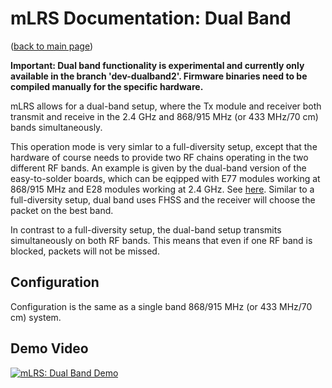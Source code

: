# mLRS Documentation: Dual Band #

([back to main page](../README.md))

**Important: Dual band functionality is experimental and currently only available in the branch 'dev-dualband2'. Firmware binaries need to be compiled manually for the specific hardware.**

mLRS allows for a dual-band setup, where the Tx module and receiver both transmit and receive in the 2.4 GHz and 868/915 MHz (or 433 MHz/70 cm) bands simultaneously.

This operation mode is very simlar to a full-diversity setup, except that the hardware of course needs to provide two RF chains operating in the two different RF bands. An example is given by the dual-band version of the easy-to-solder boards, which can be eqipped with E77 modules working at 868/915 MHz and E28 modules working at 2.4 GHz. See [here]( https://github.com/olliw42/mLRS-hardware/tree/master/olliw-stm32-based/rx-tx-E77-E28-dualband-easysolder). Similar to a full-diversity setup, dual band uses FHSS and the receiver will choose the packet on the best band.

In contrast to a full-diversity setup, the dual-band setup transmits simultaneously on both RF bands. This means that even if one RF band is blocked, packets will not be missed.

## Configuration

Configuration is the same as a single band 868/915 MHz (or 433 MHz/70 cm) system.

## Demo Video

[![mLRS: Dual Band Demo](https://img.youtube.com/vi/ZhJaliL_N-M/0.jpg)](https://youtu.be/ZhJaliL_N-M "mLRS: Dual Band Demo")
